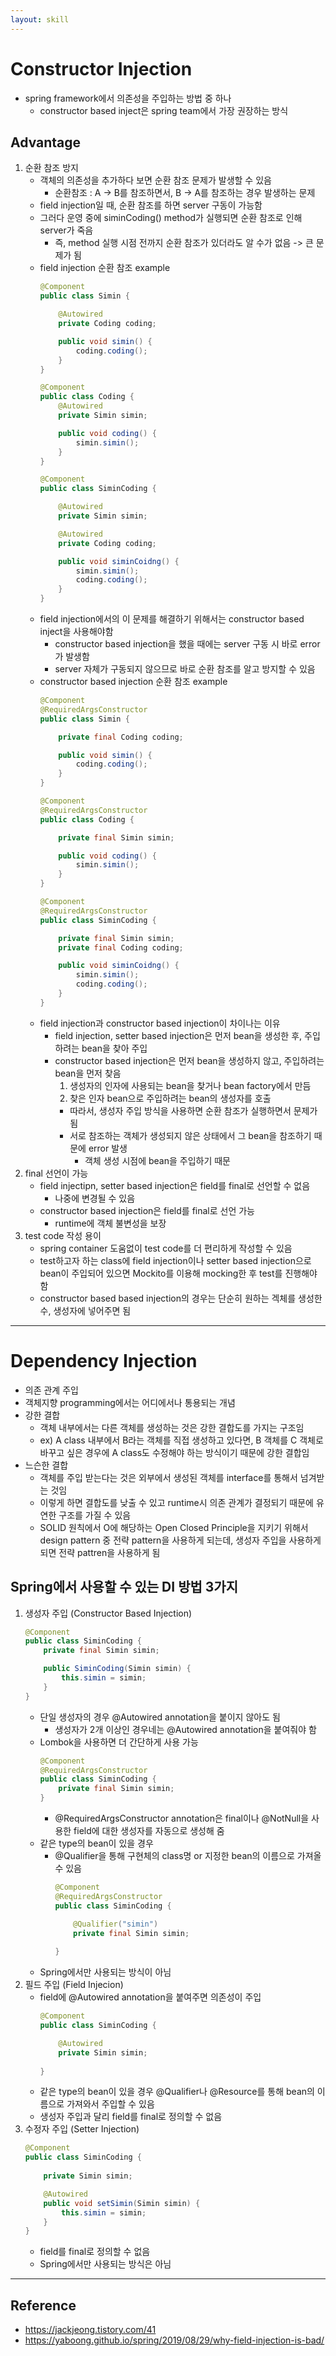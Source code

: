 ```yaml
---
layout: skill
---
```


# Constructor Injection

- spring framework에서 의존성을 주입하는 방법 중 하나
    - constructor based inject은 spring team에서 가장 권장하는 방식

## Advantage

1. 순환 참조 방지
    - 객체의 의존성을 추가하다 보면 순환 참조 문제가 발생할 수 있음
        - 순환참조 : A -> B를 참조하면서, B -> A를 참조하는 경우 발생하는 문제
    - field injection일 때, 순환 참조를 하면 server 구동이 가능함
    - 그러다 운영 중에 siminCoding() method가 실행되면 순환 참조로 인해 server가 죽음
        - 즉, method 실행 시점 전까지 순환 참조가 있더라도 알 수가 없음 -> 큰 문제가 됨
    - field injection 순환 참조 example
        ```java
        @Component
        public class Simin {

            @Autowired
            private Coding coding;

            public void simin() {
                coding.coding();
            }
        }
        ```
        ```java
        @Component
        public class Coding {
            @Autowired
            private Simin simin;

            public void coding() {
                simin.simin();
            }
        }
        ```
        ```java
        @Component
        public class SiminCoding {

            @Autowired
            private Simin simin;

            @Autowired
            private Coding coding;

            public void siminCoidng() {
                simin.simin();
                coding.coding();
            }
        }
        ```
    - field injection에서의 이 문제를 해결하기 위해서는 constructor based inject을 사용해야함
        - constructor based injection을 했을 때에는 server 구동 시 바로 error가 발생함
        - server 자체가 구동되지 않으므로 바로 순환 참조를 알고 방지할 수 있음
    - constructor based injection 순환 참조 example
        ```java
        @Component
        @RequiredArgsConstructor
        public class Simin {

            private final Coding coding;

            public void simin() {
                coding.coding();
            }
        }

        @Component
        @RequiredArgsConstructor
        public class Coding {

            private final Simin simin;

            public void coding() {
                simin.simin();
            }
        }

        @Component
        @RequiredArgsConstructor
        public class SiminCoding {

            private final Simin simin;
            private final Coding coding;

            public void siminCoidng() {
                simin.simin();
                coding.coding();
            }
        }
        ```
    - field injection과 constructor based injection이 차이나는 이유
        - field injection, setter based injection은 먼저 bean을 생성한 후, 주입하려는 bean을 찾아 주입
        - constructor based injection은 먼저 bean을 생성하지 않고, 주입하려는 bean을 먼저 찾음
            1. 생성자의 인자에 사용되는 bean을 찾거나 bean factory에서 만듬
            2. 찾은 인자 bean으로 주입하려는 bean의 생성자를 호출
            - 따라서, 생성자 주입 방식을 사용하면 순환 참조가 실행하면서 문제가 됨
            - 서로 참조하는 객체가 생성되지 않은 상태에서 그 bean을 참조하기 때문에 error 발생
                - 객체 생성 시점에 bean을 주입하기 때문
2. final 선언이 가능
    - field injectipn, setter based injection은 field를 final로 선언할 수 없음
        - 나중에 변경될 수 있음
    - constructor based injection은 field를 final로 선언 가능
        - runtime에 객체 불변성을 보장
3. test code 작성 용이
    - spring container 도움없이 test code를 더 편리하게 작성할 수 있음
    - test하고자 하는 class에 field injection이나 setter based injection으로 bean이 주입되어 있으면 Mockito를 이용해 mocking한 후 test를 진행해야 함
    - constructor based based injection의 경우는 단순히 원하는 겍체를 생성한 수, 생성자에 넣어주면 됨

---

# Dependency Injection

- 의존 관계 주입
- 객체지향 programming에서는 어디에서나 통용되는 개념
- 강한 결합
    - 객체 내부에서는 다른 객체를 생성하는 것은 강한 결합도를 가지는 구조임
    - ex) A class 내부에서 B라는 객체를 직접 생성하고 있다면, B 객체를 C 객체로 바꾸고 싶은 경우에 A class도 수정해야 하는 방식이기 때문에 강한 결합임
- 느슨한 결합
    - 객체를 주입 받는다는 것은 외부에서 생성된 객체를 interface를 통해서 넘겨받는 것임
    - 이렇게 하면 결합도를 낮출 수 있고 runtime시 의존 관계가 결정되기 때문에 유연한 구조를 가질 수 있음
    - SOLID 원칙에서 O에 해당하는 Open Closed Principle을 지키기 위해서 design pattern 중 전략 pattern을 사용하게 되는데, 생성자 주입을 사용하게 되면 전략 pattren을 사용하게 됨

## Spring에서 사용할 수 있는 DI 방법 3가지

1. 생성자 주입 (Constructor Based Injection)
    ```java
    @Component
    public class SiminCoding {
        private final Simin simin;

        public SiminCoding(Simin simin) {
            this.simin = simin;
        }
    }
    ```
    - 단일 생성자의 경우 @Autowired annotation을 붙이지 않아도 됨
        - 생성자가 2개 이상인 경우네는 @Autowired annotation을 붙여줘야 함
    - Lombok을 사용하면 더 간단하게 사용 가능
        ```java
        @Component
        @RequiredArgsConstructor
        public class SiminCoding {
            private final Simin simin;
        }
        ```
        - @RequiredArgsConstructor annotation은 final이나 @NotNull을 사용한 field에 대한 생성자를 자동으로 생성해 줌
    - 같은 type의 bean이 있을 경우
        - @Qualifier을 통해 구현체의 class명 or 지정한 bean의 이름으로 가져올 수 있음
            ```java
            @Component
            @RequiredArgsConstructor
            public class SiminCoding {

                @Qualifier("simin")
                private final Simin simin;
                
            }
            ```
    - Spring에서만 사용되는 방식이 아님
2. 필드 주입 (Field Injecion)
    - field에 @Autowired annotation을 붙여주면 의존성이 주입
        ```java
        @Component
        public class SiminCoding {

            @Autowired
            private Simin simin;
            
        }
        ```
    - 같은 type의 bean이 있을 경우 @Qualifier나 @Resource를 통해 bean의 이름으로 가져와서 주입할 수 있음
    - 생성자 주입과 달리 field를 final로 정의할 수 없음
3. 수정자 주입 (Setter Injection)
    ```java
    @Component
    public class SiminCoding {
     
        private Simin simin;

        @Autowired
        public void setSimin(Simin simin) {
            this.simin = simin;
        }
    }
    ```
    - field를 final로 정의할 수 없음
    - Spring에서만 사용되는 방식은 아님


---

## Reference

- https://jackjeong.tistory.com/41
- https://yaboong.github.io/spring/2019/08/29/why-field-injection-is-bad/
